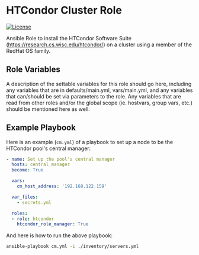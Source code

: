 HTCondor Cluster Role
=========

[![License](https://img.shields.io/badge/license-Apache%202-blue.svg)](https://www.apache.org/licenses/LICENSE-2.0)

Ansible Role to install the HTCondor Software Suite (https://research.cs.wisc.edu/htcondor/) on a cluster using a member of the RedHat OS family.

Role Variables
--------------

A description of the settable variables for this role should go here, including any variables that are in defaults/main.yml, vars/main.yml, and any variables that can/should be set via parameters to the role. Any variables that are read from other roles and/or the global scope (ie. hostvars, group vars, etc.) should be mentioned here as well.

Example Playbook
----------------

Here is an example (`cm.yml`) of a playbook to set up a node to be the HTCondor pool's central manager:

```yaml
- name: Set up the pool's central manager
  hosts: central_manager
  become: True

  vars:
    cm_host_address: '192.168.122.159'

  var_files:
    - secrets.yml

  roles: 
  - role: htcondor
    htcondor_role_manager: True
```

And here is how to run the above playbook:
```bash
ansible-playbook cm.yml -i ./inventory/servers.yml
```

